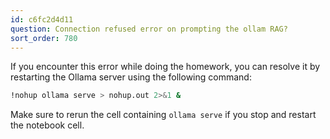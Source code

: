 ```yaml
---
id: c6fc2d4d11
question: Connection refused error on prompting the ollam RAG?
sort_order: 780
---
```


If you encounter this error while doing the homework, you can resolve it by restarting the Ollama server using the following command:

```bash
!nohup ollama serve > nohup.out 2>&1 &
```

Make sure to rerun the cell containing `ollama serve` if you stop and restart the notebook cell.